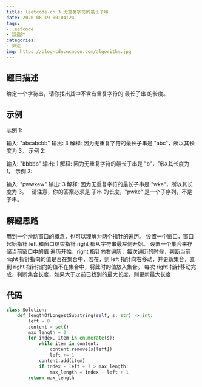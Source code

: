 ```yaml
---
title: leetcode-cn 3.无重复字符的最长子串
date: 2020-08-19 00:04:24
tags:
- leetcode
- 双指针
categories:
- 算法
img: https://blog-cdn.wcmoon.com/algorithm.jpg
---
```


## 题目描述
给定一个字符串，请你找出其中不含有重复字符的 最长子串 的长度。
## 示例
示例 1:

输入: "abcabcbb"
输出: 3 
解释: 因为无重复字符的最长子串是 "abc"，所以其长度为 3。
示例 2:

输入: "bbbbb"
输出: 1
解释: 因为无重复字符的最长子串是 "b"，所以其长度为 1。
示例 3:

输入: "pwwkew"
输出: 3
解释: 因为无重复字符的最长子串是 "wke"，所以其长度为 3。
     请注意，你的答案必须是 子串 的长度，"pwke" 是一个子序列，不是子串。

## 解题思路
用到一个滑动窗口的概念，也可以理解为两个指针的遍历。
设置一个窗口，窗口起始指针 left 和窗口结束指针 right 都从字符串最左侧开始。
设置一个集合来存储当前窗口中的值
遍历开始，right 指针向右遍历，每次遍历的时候，判断当前 right 指针指向的值是否在集合中，若在，则 left 指针向右移动，并更新集合，直到 right 指针指向的值不在集合中，将此时的值放入集合。
每次 right 指针移动完成，判断集合长度，如果大于之前已找到的最大长度，则更新最大长度

## 代码
```python
class Solution:
    def lengthOfLongestSubstring(self, s: str) -> int:
        left = 0
        content = set()
        max_length = 0
        for index, item in enumerate(s):
            while item in content:
                content.remove(s[left])
                left += 1
            content.add(item)
            if index - left + 1 > max_length:
                max_length = index - left + 1
        return max_length
```
